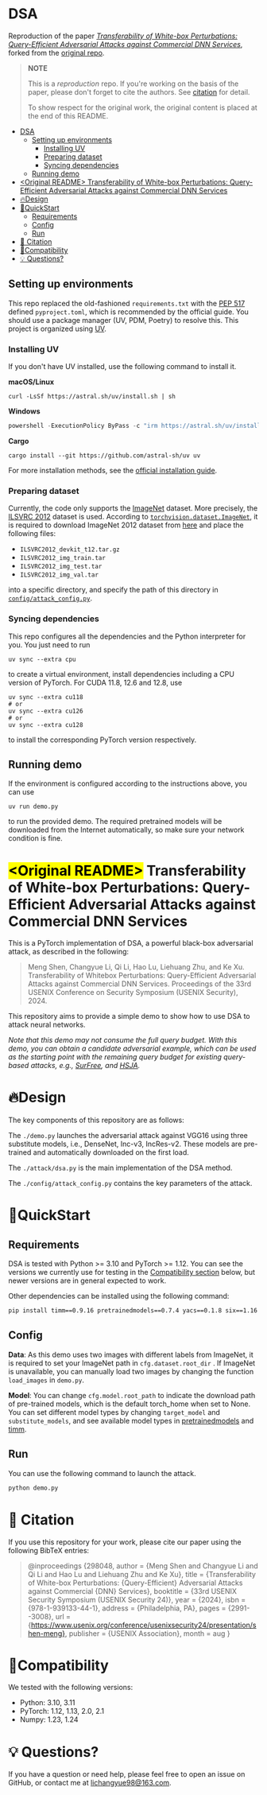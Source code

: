 # DSA

Reproduction of the paper [*Transferability of White-box Perturbations: Query-Efficient Adversarial Attacks against Commercial DNN Services*](https://www.usenix.org/conference/usenixsecurity24/presentation/shen-meng), forked from the [original repo](https://github.com/lcycode/DSA).

> **NOTE**
>
> This is a *reproduction* repo. If you're working on the basis of the paper, please don't forget to cite the authors. See [citation](#-citation) for detail.
>
> To show respect for the original work, the original content is placed at the end of this README.

- [DSA](#dsa)
  - [Setting up environments](#setting-up-environments)
    - [Installing UV](#installing-uv)
    - [Preparing dataset](#preparing-dataset)
    - [Syncing dependencies](#syncing-dependencies)
  - [Running demo](#running-demo)
- [\<Original README\> Transferability of White-box Perturbations: Query-Efficient Adversarial Attacks against Commercial DNN Services](#original-readme-transferability-of-white-box-perturbations-query-efficient-adversarial-attacks-against-commercial-dnn-services)
- [🔥Design](#design)
- [🚀QuickStart](#quickstart)
  - [Requirements](#requirements)
  - [Config](#config)
  - [Run](#run)
- [📄 Citation](#-citation)
- [🎉Compatibility](#compatibility)
- [💡 Questions?](#-questions)

## Setting up environments
This repo replaced the old-fashioned `requirements.txt` with the [PEP 517](https://peps.python.org/pep-0517/) defined `pyproject.toml`, which is recommended by the official guide. You should use a package manager (UV, PDM, Poetry) to resolve this. This project is organized using [UV](https://docs.astral.sh/uv).

### Installing UV
If you don't have UV installed, use the following command to install it.

**macOS/Linux**
```shell
curl -LsSf https://astral.sh/uv/install.sh | sh
```

**Windows**
```powershell
powershell -ExecutionPolicy ByPass -c "irm https://astral.sh/uv/install.ps1 | iex"
```

**Cargo**
```shell
cargo install --git https://github.com/astral-sh/uv uv
```

For more installation methods, see the [official installation guide](https://docs.astral.sh/uv/getting-started/installation/).

### Preparing dataset

Currently, the code only supports the [ImageNet](https://image-net.org/) dataset. More precisely, the [ILSVRC 2012](https://image-net.org/challenges/LSVRC/2012/index.php) dataset is used. According to [`torchvision.dataset.ImageNet`](https://docs.pytorch.org/vision/stable/generated/torchvision.datasets.ImageNet.html), it is required to download ImageNet 2012 dataset from [here](https://image-net.org/challenges/LSVRC/2012/2012-downloads.php) and place the following files:

- `ILSVRC2012_devkit_t12.tar.gz`
- `ILSVRC2012_img_train.tar`
- `ILSVRC2012_img_test.tar`
- `ILSVRC2012_img_val.tar`

into a specific directory, and specify the path of this directory in [`config/attack_config.py`](config/attack_config.py).

### Syncing dependencies
This repo configures all the dependencies and the Python interpreter for you. You just need to run

```shell
uv sync --extra cpu
```

to create a virtual environment, install dependencies including a CPU version of PyTorch. For CUDA 11.8, 12.6 and 12.8, use

```shell
uv sync --extra cu118
# or
uv sync --extra cu126
# or
uv sync --extra cu128
```

to install the corresponding PyTorch version respectively.

## Running demo
If the environment is configured according to the instructions above, you can use

```shell
uv run demo.py
```

to run the provided demo. The required pretrained models will be downloaded from the Internet automatically, so make sure your network condition is fine.

# <mark>&lt;Original README&gt;</mark> Transferability of White-box Perturbations: Query-Efficient Adversarial Attacks against Commercial DNN Services

This is a PyTorch implementation of DSA, a powerful black-box adversarial attack, as described in the following:
> Meng Shen, Changyue Li, Qi Li, Hao Lu, Liehuang Zhu, and Ke Xu. Transferability of Whitebox Perturbations: Query-Efficient Adversarial Attacks against Commercial DNN Services. Proceedings of the 33rd USENIX Conference on Security Symposium (USENIX Security), 2024.

This repository aims to provide a simple demo to show how to use DSA to attack neural networks.

*Note that this demo may not consume the full query budget. With this demo, you can obtain a candidate adversarial example, which can be used as the starting point with the remaining query budget for existing query-based attacks, e.g., [SurFree](https://openaccess.thecvf.com/content/CVPR2021/papers/Maho_SurFree_A_Fast_Surrogate-Free_Black-Box_Attack_CVPR_2021_paper.pdf), and [HSJA](https://ieeexplore.ieee.org/document/9152788).*



#  🔥Design

The key components of this repository are as follows:

The `./demo.py` launches the adversarial attack against VGG16 using three substitute models, i.e.,  DenseNet, Inc-v3, IncRes-v2. These models are pre-trained and automatically downloaded on the first load.

The `./attack/dsa.py` is the main implementation of the DSA method.

The `./config/attack_config.py` contains the key parameters of the attack.



# 🚀QuickStart 

## Requirements

DSA is tested with Python >= 3.10 and  PyTorch >= 1.12. You can see the versions we currently use for testing in the [Compatibility section](#Compatibility) below, but newer versions are in general expected to work.

Other dependencies can be installed using the following command:

```bash 
pip install timm==0.9.16 pretrainedmodels==0.7.4 yacs==0.1.8 six==1.16 numpy==1.23.5
```

## Config

**Data**: As this demo uses two images with different labels from ImageNet, it is required to set your ImageNet path in `cfg.dataset.root_dir` . If ImageNet is unavailable, you can manually load two images by changing the function `load_images` in  `demo.py`.

**Model**: You can change `cfg.model.root_path` to indicate the download path of pre-trained models, which is the default torch_home when set to None. You can set different model types by changing `target_model` and `substitute_models`, and see available model types in [pretrainedmodels](https://github.com/Cadene/pretrained-models.pytorch) and [timm](https://github.com/huggingface/pytorch-image-models).

## Run

You can use the following command to launch the attack.

```bash
python demo.py
```




# 📄 Citation
If you use this repository for your work, please cite our paper using the following BibTeX entries:
>@inproceedings {298048, 
author = {Meng Shen and Changyue Li and Qi Li and Hao Lu and Liehuang Zhu and Ke Xu}, 
title = {Transferability of White-box Perturbations: {Query-Efficient} Adversarial Attacks against Commercial {DNN} Services}, 
booktitle = {33rd USENIX Security Symposium (USENIX Security 24)}, 
year = {2024},
isbn = {978-1-939133-44-1},
address = {Philadelphia, PA},
pages = {2991--3008},
url = {https://www.usenix.org/conference/usenixsecurity24/presentation/shen-meng}, 
publisher = {USENIX Association},
month = aug
}



# 🎉Compatibility

We tested with the following versions:

* Python: 3.10, 3.11
* PyTorch: 1.12, 1.13, 2.0, 2.1
* Numpy:  1.23, 1.24



# 💡 Questions?

If you have a question or need help, please feel free to open an issue on GitHub, or contact me at lichangyue98@163.com.

